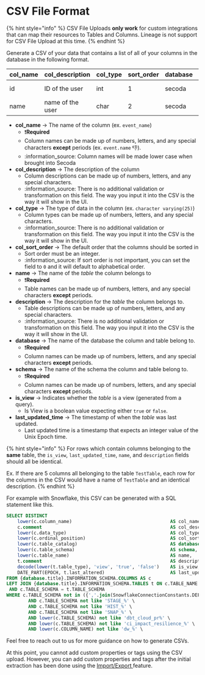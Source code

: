 # CSV File Format

{% hint style="info" %}
CSV File Uploads **only work** for custom integrations that can map their resources to Tables and Columns. Lineage is not support for CSV File Upload at this time.
{% endhint %}

Generate a CSV of your data that contains a list of all of your columns in the database in the following format.

| col\_name | col\_description | col\_type | sort\_order | database | schema | name  | description            | is\_view | last\_updated\_time |
| --------- | ---------------- | --------- | ----------- | -------- | ------ | ----- | ---------------------- | -------- | ------------------- |
| id        | ID of the user   | int       | 1           | secoda   | public | users | the table of all users | false    | None                |
| name      | name of the user | char      | 2           | secoda   | public | users | the table of all users | false    | None                |

* **col\_name** -> The name of the column (ex. `event_name`)
  * :exclamation:**Required**
  * Column names can be made up of numbers, letters, and any special characters **except** periods (ex. `event.name` :thumbsdown:).
  * :information\_source: Column names will be made lower case when brought into Secoda
* **col\_description** -> The description of the column
  * Column descriptions can be made up of numbers, letters, and any special characters.
  * :information\_source: There is no additional validation or transformation on this field. The way you input it into the CSV is the way it will show in the UI.&#x20;
* **col\_type** -> The type of data in the column (ex. `character varying(25)`)
  * Column types can be made up of numbers, letters, and any special characters.
  * :information\_source: There is no additional validation or transformation on this field. The way you input it into the CSV is the way it will show in the UI.&#x20;
* **col\_sort\_order** -> The default order that the columns should be sorted in
  * Sort order must be an integer.
  * :information\_source: If sort order is not important, you can set the field to `0` and it will default to alphabetical order.
* **name** -> The name of the _table_ the column belongs to
  * :exclamation:**Required**
  * Table names can be made up of numbers, letters, and any special characters **except** periods.&#x20;
* **description** -> The description for the _table_ the column belongs to.
  * Table descriptions can be made up of numbers, letters, and any special characters.
  * :information\_source: There is no additional validation or transformation on this field. The way you input it into the CSV is the way it will show in the UI.&#x20;
* **database** -> The name of the database the column and table belong to.
  * :exclamation:**Required**
  * Column names can be made up of numbers, letters, and any special characters **except** periods.
* **schema** -> The name of the schema the column and table belong to.
  * :exclamation:**Required**
  * Column names can be made up of numbers, letters, and any special characters **except** periods.
* **is\_view** -> Indicates whether the _table_ is a view (generated from a query).
  * Is View is a boolean value expecting either `true` or `false`.
* **last\_updated\_time** -> The timestamp of when the _table_ was last updated.
  * Last updated time is a timestamp that expects an integer value of the Unix Epoch time.&#x20;

{% hint style="info" %}
For rows which contain columns belonging to the **same** table, the `is_view`, `last_updated_time`, `name`, and `description` fields should all be identical.&#x20;

Ex. If there are 5 columns all belonging to the table `TestTable`, each row for the columns in the CSV would have a name of `TestTable` and an identical description.&#x20;
{% endhint %}

For example with Snowflake, this CSV can be generated with a SQL statement like this.&#x20;

```sql
SELECT DISTINCT
    lower(c.column_name)                                    AS col_name,
    c.comment                                               AS col_description,
    lower(c.data_type)                                      AS col_type,
    lower(c.ordinal_position)                               AS col_sort_order,
    lower(c.table_catalog)                                  AS database,
    lower(c.table_schema)                                   AS schema,
    lower(c.table_name)                                     AS name,
    t.comment                                               AS description,
    decode(lower(t.table_type), 'view', 'true', 'false')    AS is_view,
    DATE_PART(EPOCH, t.last_altered)                        AS last_updated_time
FROM {database.title}.INFORMATION_SCHEMA.COLUMNS AS c
LEFT JOIN {database.title}.INFORMATION_SCHEMA.TABLES t ON c.TABLE_NAME = t.TABLE_NAME
 AND c.TABLE_SCHEMA = t.TABLE_SCHEMA
WHERE c.TABLE_SCHEMA not in ({','.join(SnowflakeConnectionConstants.DEFAULT_IGNORED_SCHEMAS)}) \
        AND c.TABLE_SCHEMA not like 'STAGE_%' \
        AND c.TABLE_SCHEMA not like 'HIST_%' \
        AND c.TABLE_SCHEMA not like 'SNAP_%' \
        AND lower(c.TABLE_SCHEMA) not like 'dbt_cloud_pr%' \
        AND lower(c.TABLE_SCHEMA) not like 'ci_impact_resilience_%' \
        AND lower(c.COLUMN_NAME) not like 'dw_%' \
```

Feel free to reach out to us for more guidance on how to generate CSVs.&#x20;

At this point, you cannot add custom properties or tags using the CSV upload. However, you can add custom properties and tags after the initial extraction has been done using the [Import/Export ](../../../resource-and-metadata-management/import-and-export-data.md)feature.&#x20;
